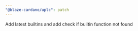 ```yaml
---
"@blaze-cardano/uplc": patch
---
```


Add latest builtins and add check if builtin function not found
